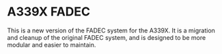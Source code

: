 # A339X FADEC

This is a new version of the FADEC system for the A339X. 
It is a migration and cleanup of the original FADEC system,
and is designed to be more modular and easier to maintain.
